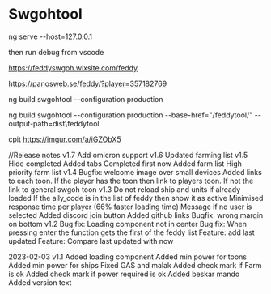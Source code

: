 # Swgohtool

ng serve --host=127.0.0.1

then run debug from vscode

https://feddyswgoh.wixsite.com/feddy
 
https://panosweb.se/feddy/?player=357182769

ng build swgohtool --configuration production

ng build swgohtool --configuration production --base-href="/feddytool/" --output-path=dist\feddytool


cpit
https://imgur.com/a/iGZObX5

//Release notes
v1.7
    Add omicron support
v1.6
    Updated farming list
v1.5
    Hide completed
    Added tabs
    Completed first now
    Added farm list
    High priority farm list
v1.4
    Bugfix: welcome image over small devices
    Added links to each toon. If the player has the toon then link to players toon. If not the link to general swgoh toon
v1.3
    Do not reload ship and units if already loaded
    If the ally_code is in the list of feddy then show it as active
    Minimised response time per player (66% faster loading time)
    Message if no user is selected
    Added discord join button
    Added github links
    Bugfix: wrong margin on bottom
v1.2
    Bug fix: Loading component not in center
    Bug fix: When pressing enter the function gets the first of the feddy list
    Feature: add last updated
    Feature: Compare last updated with now
    

2023-02-03 v1.1
    Added loading component
    Added min power for toons
    Added min power for ships
    Fixed GAS and malak
    Added check mark if Farm is ok
    Added check mark if power required is ok
    Added beskar mando
    Added version text
